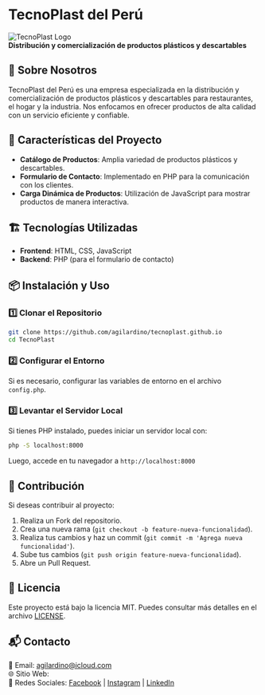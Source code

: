 # TecnoPlast del Perú

![TecnoPlast Logo](https://agilardino.github.io/tecnoplast.github.io/images/logo.png)  
**Distribución y comercialización de productos plásticos y descartables**

## 📌 Sobre Nosotros
TecnoPlast del Perú es una empresa especializada en la distribución y comercialización de productos plásticos y descartables para restaurantes, el hogar y la industria. Nos enfocamos en ofrecer productos de alta calidad con un servicio eficiente y confiable.

## 🚀 Características del Proyecto
- **Catálogo de Productos**: Amplia variedad de productos plásticos y descartables.
- **Formulario de Contacto**: Implementado en PHP para la comunicación con los clientes.
- **Carga Dinámica de Productos**: Utilización de JavaScript para mostrar productos de manera interactiva.

## 🏗️ Tecnologías Utilizadas
- **Frontend**: HTML, CSS, JavaScript
- **Backend**: PHP (para el formulario de contacto)

## 📦 Instalación y Uso
### 1️⃣ Clonar el Repositorio
```bash
git clone https://github.com/agilardino/tecnoplast.github.io
cd TecnoPlast
```

### 2️⃣ Configurar el Entorno
Si es necesario, configurar las variables de entorno en el archivo `config.php`.

### 3️⃣ Levantar el Servidor Local
Si tienes PHP instalado, puedes iniciar un servidor local con:
```bash
php -S localhost:8000
```
Luego, accede en tu navegador a `http://localhost:8000`

## 🔧 Contribución
Si deseas contribuir al proyecto:
1. Realiza un Fork del repositorio.
2. Crea una nueva rama (`git checkout -b feature-nueva-funcionalidad`).
3. Realiza tus cambios y haz un commit (`git commit -m 'Agrega nueva funcionalidad'`).
4. Sube tus cambios (`git push origin feature-nueva-funcionalidad`).
5. Abre un Pull Request.

## 📄 Licencia
Este proyecto está bajo la licencia MIT. Puedes consultar más detalles en el archivo [LICENSE](LICENSE).

## 📬 Contacto
📧 Email: agilardino@icloud.com  
🌐 Sitio Web:   
📱 Redes Sociales: [Facebook](#) | [Instagram](#) | [LinkedIn](#)
